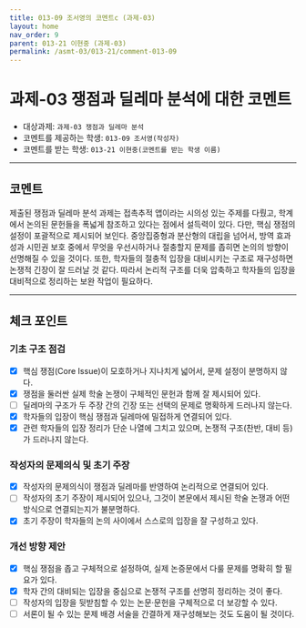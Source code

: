 ```yaml
---
title: 013-09 조서영의 코멘트c (과제-03) 
layout: home
nav_order: 9
parent: 013-21 이현중 (과제-03)
permalink: /asmt-03/013-21/comment-013-09
---
```


# 과제-03 쟁점과 딜레마 분석에 대한 코멘트

- 대상과제: `과제-03 쟁점과 딜레마 분석`
- 코멘트를 제공하는 학생: `013-09 조서영(작성자)` 
- 코멘트를 받는 학생: `013-21 이현중(코멘트를 받는 학생 이름)` 

---

## 코멘트

제출된 쟁점과 딜레마 분석 과제는 접촉추적 앱이라는 시의성 있는 주제를 다뤘고, 학계에서 논의된 문헌들을 폭넓게 참조하고 있다는 점에서 설득력이 있다. 다만, 핵심 쟁점의 설정이 포괄적으로 제시되어 보인다. 중앙집중형과 분산형의 대립을 넘어서, 방역 효과성과 시민권 보호 중에서 무엇을 우선시하거나 절충할지 문제를 좁히면 논의의 방향이 선명해질 수 있을 것이다. 또한, 학자들의 절충적 입장을 대비시키는 구조로 재구성하면 논쟁적 긴장이 잘 드러날 것 같다. 따라서 논리적 구조를 더욱 압축하고 학자들의 입장을 대비적으로 정리하는 보완 작업이 필요하다.

---

## 체크 포인트

### **기초 구조 점검**
- [x] 핵심 쟁점(Core Issue)이 모호하거나 지나치게 넓어서, 문제 설정이 분명하지 않다.
- [x] 쟁점을 둘러싼 실제 학술 논쟁이 구체적인 문헌과 함께 잘 제시되어 있다.
- [ ] 딜레마의 구조가 두 주장 간의 긴장 또는 선택의 문제로 명확하게 드러나지 않는다.
- [x] 학자들의 입장이 핵심 쟁점과 딜레마에 밀접하게 연결되어 있다.
- [x] 관련 학자들의 입장 정리가 단순 나열에 그치고 있으며, 논쟁적 구조(찬반, 대비 등)가 드러나지 않는다.

### **작성자의 문제의식 및 초기 주장**
- [x] 작성자의 문제의식이 쟁점과 딜레마를 반영하여 논리적으로 연결되어 있다.
- [ ] 작성자의 초기 주장이 제시되어 있으나, 그것이 본문에서 제시된 학술 논쟁과 어떤 방식으로 연결되는지가 불분명하다.
- [x] 초기 주장이 학자들의 논의 사이에서 스스로의 입장을 잘 구성하고 있다.

### **개선 방향 제안**
- [x] 핵심 쟁점을 좁고 구체적으로 설정하여, 실제 논증문에서 다룰 문제를 명확히 할 필요가 있다.
- [x] 학자 간의 대비되는 입장을 중심으로 논쟁적 구조를 선명히 정리하는 것이 좋다.
- [ ] 작성자의 입장을 뒷받침할 수 있는 논문·문헌을 구체적으로 더 보강할 수 있다.
- [ ] 서론이 될 수 있는 문제 배경 서술을 간결하게 재구성해보는 것도 도움이 될 것이다.
